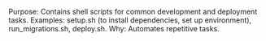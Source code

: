 Purpose: Contains shell scripts for common development and deployment tasks.
Examples: setup.sh (to install dependencies, set up environment), run_migrations.sh, deploy.sh.
Why: Automates repetitive tasks.
